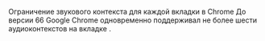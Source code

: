 Ограничение звукового контекста для каждой вкладки в Chrome
До версии 66 Google Chrome одновременно поддерживал не более шести аудиоконтекстов на вкладке .
